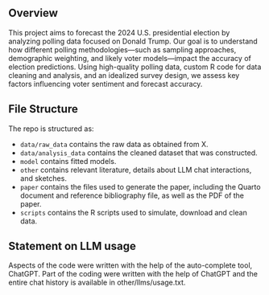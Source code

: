 ## Overview
This project aims to forecast the 2024 U.S. presidential election by analyzing polling data focused on Donald Trump. Our goal is to understand how different polling methodologies—such as sampling approaches, demographic weighting, and likely voter models—impact the accuracy of election predictions. Using high-quality polling data, custom R code for data cleaning and analysis, and an idealized survey design, we assess key factors influencing voter sentiment and forecast accuracy.

## File Structure

The repo is structured as:

-   `data/raw_data` contains the raw data as obtained from X.
-   `data/analysis_data` contains the cleaned dataset that was constructed.
-   `model` contains fitted models. 
-   `other` contains relevant literature, details about LLM chat interactions, and sketches.
-   `paper` contains the files used to generate the paper, including the Quarto document and reference bibliography file, as well as the PDF of the paper. 
-   `scripts` contains the R scripts used to simulate, download and clean data.


## Statement on LLM usage

Aspects of the code were written with the help of the auto-complete tool, ChatGPT. Part of the coding were written with the help of ChatGPT and the entire chat history is available in other/llms/usage.txt.

